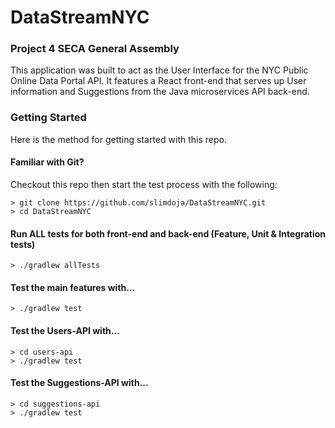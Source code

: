 # DataStreamNYC

### Project 4 SECA General Assembly

This application was built to act as the User Interface for the NYC Public Online Data Portal API. It features a React front-end that serves up User information and Suggestions from the Java microservices API back-end.

### Getting Started

Here is the method for getting started with this repo.

#### Familiar with Git?
Checkout this repo then start the test process with the following:

```
> git clone https://github.com/slimdoja/DataStreamNYC.git
> cd DataStreamNYC
```

#### Run ALL tests for both front-end and back-end (Feature, Unit & Integration tests)
```
> ./gradlew allTests
```

#### Test the main features with...
```
> ./gradlew test
```

#### Test the Users-API with...
```
> cd users-api
> ./gradlew test
```

#### Test the Suggestions-API with...
```
> cd suggestions-api
> ./gradlew test
```
